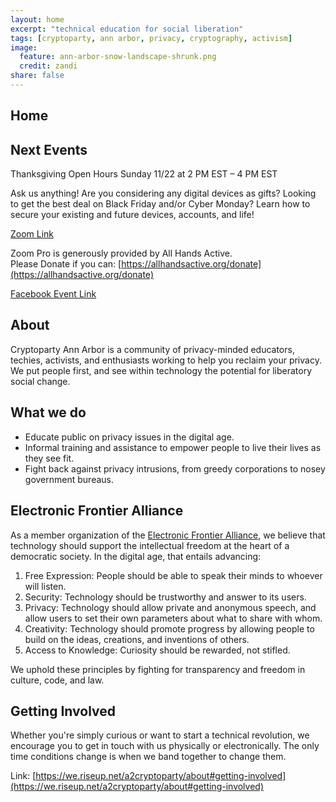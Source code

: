 ```yaml
---
layout: home
excerpt: "technical education for social liberation"
tags: [cryptoparty, ann arbor, privacy, cryptography, activism]
image:
  feature: ann-arbor-snow-landscape-shrunk.png
  credit: zandi
share: false
---
```

## Home
## Next Events
Thanksgiving Open Hours
Sunday 11/22 at 2 PM EST – 4 PM EST

Ask us anything! Are you considering any digital devices as gifts? Looking to get the best deal on Black Friday and/or Cyber Monday? Learn how to secure your existing and future devices, accounts, and life!

[Zoom Link](https://us02web.zoom.us/j/86342984718)

Zoom Pro is generously provided by All Hands Active. <br />
Please Donate if you can:
[https://allhandsactive.org/donate](https://allhandsactive.org/donate)

[Facebook Event Link](https://fb.me/e/3s8parbCx)

## About

Cryptoparty Ann Arbor is a community of privacy-minded educators, techies, activists, and enthusiasts working to help you reclaim your privacy.
We put people first, and see within technology the potential for liberatory social change.

## What we do
* Educate public on privacy issues in the digital age.
* Informal training and assistance to empower people to live their lives as they see fit.
* Fight back against privacy intrusions, from greedy corporations to nosey government bureaus.

## Electronic Frontier Alliance
As a member organization of the [Electronic Frontier Alliance](https://eff.org/efa), we believe that technology should support the intellectual freedom at the heart of a democratic society. In the digital age, that entails advancing:
1. Free Expression: People should be able to speak their minds to whoever will listen.
2. Security: Technology should be trustworthy and answer to its users.
3. Privacy: Technology should allow private and anonymous speech, and allow users to set their own parameters about what to share with whom.
4. Creativity: Technology should promote progress by allowing people to build on the ideas, creations, and inventions of others. 
5. Access to Knowledge: Curiosity should be rewarded, not stifled.

We uphold these principles by fighting for transparency and freedom in culture, code, and law.  

## Getting Involved
Whether you're simply curious or want to start a technical revolution, we encourage you to get in touch with us physically or electronically.
The only time conditions change is when we band together to change them.

Link: [https://we.riseup.net/a2cryptoparty/about#getting-involved](https://we.riseup.net/a2cryptoparty/about#getting-involved)
